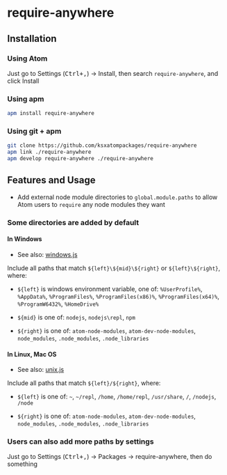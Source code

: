 
# require-anywhere

## Installation

### Using Atom

Just go to Settings (<kbd>Ctrl+,</kbd>) → Install, then search `require-anywhere`, and click Install

### Using apm

```bash
apm install require-anywhere
```

### Using git + apm

```bash
git clone https://github.com/ksxatompackages/require-anywhere
apm link ./require-anywhere
apm develop require-anywhere ./require-anywhere
```

## Features and Usage

 * Add external node module directories to `global.module.paths` to allow Atom users to `require` any node modules they want

### Some directories are added by default

#### In Windows

 * See also: [windows.js](https://github.com/ksxatompackages/require-anywhere/blob/v1.0.0/windows.js)

Include all paths that match `${left}\${mid}\${right}` or `${left}\${right}`, where:

 * `${left}` is windows environment variable, one of: `%UserProfile%`, `%AppData%`, `%ProgramFiles%`, `%ProgramFiles(x86)%`, `%ProgramFiles(x64)%`, `%ProgramW6432%`, `%HomeDrive%`

 * `${mid}` is one of: `nodejs`, `nodejs\repl`, `npm`

 * `${right}` is one of: `atom-node-modules`, `atom-dev-node-modules`, `node_modules`, `.node_modules`, `.node_libraries`

#### In Linux, Mac OS

 * See also: [unix.js](https://github.com/ksxatompackages/require-anywhere/blob/v1.0.0/unix.js)

Include all paths that match `${left}/${right}`, where:

 * `${left}` is one of: `~`, `~/repl`, `/home`, `/home/repl`, `/usr/share`, `/`, `/nodejs`, `/node`

 * `${right}` is one of: `atom-node-modules`, `atom-dev-node-modules`, `node_modules`, `.node_modules`, `.node_libraries`

### Users can also add more paths by settings

Just go to Settings (<kbd>Ctrl+,</kbd>) → Packages → require-anywhere, then do something
